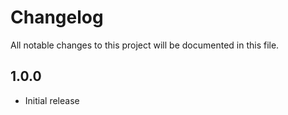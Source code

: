 # Changelog

All notable changes to this project will be documented in this file.

## 1.0.0

-   Initial release
